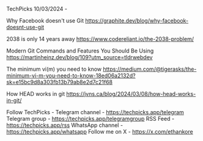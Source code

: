 TechPicks 10/03/2024 -

Why Facebook doesn't use Git
https://graphite.dev/blog/why-facebook-doesnt-use-git

2038 is only 14 years away
https://www.codereliant.io/the-2038-problem/

Modern Git Commands and Features You Should Be Using
https://martinheinz.dev/blog/109?utm_source=tldrwebdev

The minimum vi(m) you need to know
https://medium.com/@tigerasks/the-minimum-vi-m-you-need-to-know-18ed06a2132d?sk=e15bc9d8a303fb13b79ab8e2d7c21f68

How HEAD works in git
https://jvns.ca/blog/2024/03/08/how-head-works-in-git/

Follow TechPicks -
Telegram channel - https://techpicks.app/telegram
Telegram group - https://techpicks.app/telegramgroup
RSS Feed - https://techpicks.app/rss
WhatsApp channel - https://techpicks.app/whatsapp
Follow me on X - https://x.com/ethankore